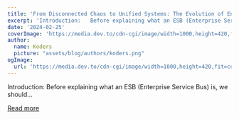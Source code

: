 ```yaml
---
title: 'From Disconnected Chaos to Unified Systems: The Evolution of Enterprise Integration'
excerpt: 'Introduction:   Before explaining what an ESB (Enterprise Service Bus) is, we should...'
date: '2024-02-25'
coverImage: 'https://media.dev.to/cdn-cgi/image/width=1000,height=420,fit=cover,gravity=auto,format=auto/https%3A%2F%2Fdev-to-uploads.s3.amazonaws.com%2Fuploads%2Farticles%2F0j4c0mam1eqccr124m8u.png'
author:
  name: Koders
  picture: "assets/blog/authors/koders.png"
ogImage:
  url: 'https://media.dev.to/cdn-cgi/image/width=1000,height=420,fit=cover,gravity=auto,format=auto/https%3A%2F%2Fdev-to-uploads.s3.amazonaws.com%2Fuploads%2Farticles%2F0j4c0mam1eqccr124m8u.png'
---
```


Introduction:   Before explaining what an ESB (Enterprise Service Bus) is, we should...

[Read more](https://dev.to/this-is-learning/from-disconnected-chaos-to-unified-systems-the-evolution-of-enterprise-integration-28nh)
